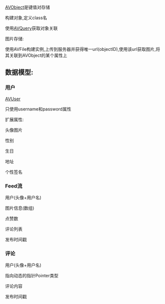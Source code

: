 

[AVObject](<https://leancloud.cn/docs/leanstorage_guide-objc.html#hash-2123238476>)是键值对存储

构建对象,定义class名



使用[AVQuery](<https://leancloud.cn/docs/leanstorage_guide-objc.html#hash652779653>)获取对象关联



图片存储:

使用AVFile构建实例,上传到服务器并获得唯一url(objectID),使用该url获取图片,将其关联到AVObject的某个属性上





## 数据模型:

### 用户

[AVUser](<https://leancloud.cn/docs/leanstorage_guide-objc.html#hash-1587579746>)

只使用username和password属性

扩展属性:

头像图片

性别

生日

地址

个性签名



### Feed流

用户(头像+用户名)

图片信息(数组)

点赞数

评论列表

发布时间戳



### 评论

用户(头像+用户名)

指向动态的指针Pointer类型

评论内容

发布时间戳
